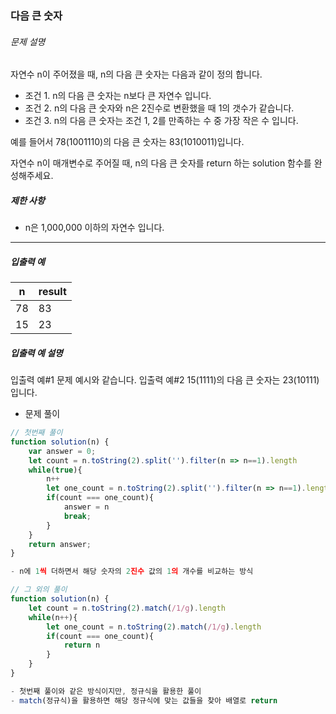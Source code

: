 ### 다음 큰 숫자

###### 문제 설명

자연수 n이 주어졌을 때, n의 다음 큰 숫자는 다음과 같이 정의 합니다.

- 조건 1. n의 다음 큰 숫자는 n보다 큰 자연수 입니다.
- 조건 2. n의 다음 큰 숫자와 n은 2진수로 변환했을 때 1의 갯수가 같습니다.
- 조건 3. n의 다음 큰 숫자는 조건 1, 2를 만족하는 수 중 가장 작은 수 입니다.

예를 들어서 78(1001110)의 다음 큰 숫자는 83(1010011)입니다.

자연수 n이 매개변수로 주어질 때, n의 다음 큰 숫자를 return 하는 solution 함수를 완성해주세요.

##### 제한 사항

- n은 1,000,000 이하의 자연수 입니다.

------

##### 입출력 예

| n    | result |
| ---- | ------ |
| 78   | 83     |
| 15   | 23     |

##### 입출력 예 설명

입출력 예#1
문제 예시와 같습니다.
입출력 예#2
15(1111)의 다음 큰 숫자는 23(10111)입니다.



- 문제 풀이

```javascript
// 첫번째 풀이
function solution(n) {
    var answer = 0;
    let count = n.toString(2).split('').filter(n => n==1).length
    while(true){
        n++
        let one_count = n.toString(2).split('').filter(n => n==1).length
        if(count === one_count){
            answer = n
            break;
        }
    }
    return answer;
}

- n에 1씩 더하면서 해당 숫자의 2진수 값의 1의 개수를 비교하는 방식

// 그 외의 풀이
function solution(n) {
    let count = n.toString(2).match(/1/g).length
    while(n++){
        let one_count = n.toString(2).match(/1/g).length
        if(count === one_count){
            return n
        }
    }
}

- 첫번째 풀이와 같은 방식이지만, 정규식을 활용한 풀이
- match(정규식)을 활용하면 해당 정규식에 맞는 값들을 찾아 배열로 return
```